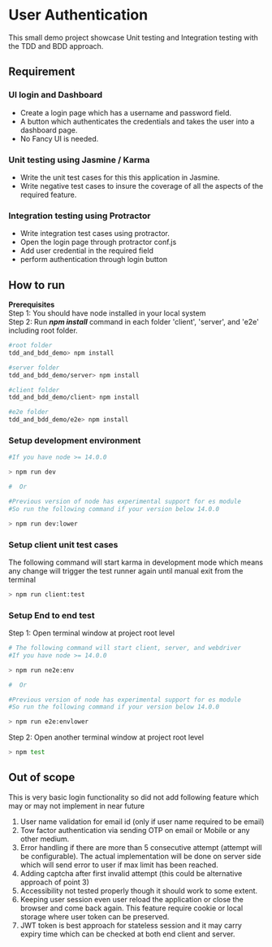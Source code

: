 # User Authentication
This small demo project showcase Unit testing and Integration testing with the TDD and BDD approach.

## Requirement 
### UI login and Dashboard
* Create a login page which has a username and password field. 
* A button which authenticates the credentials and takes the user into a dashboard page. 
* No Fancy UI is needed.

### Unit testing using Jasmine / Karma
* Write the unit test cases for this this application in Jasmine.
* Write negative test cases to insure the coverage of all the aspects of the required feature.

### Integration testing using Protractor
* Write integration test cases using protractor.
* Open the login page through protractor conf.js
* Add user credential in the required field
* perform authentication through login button


## How to run
**Prerequisites**
<br/> 
Step 1: You should have node installed in your local system 
<br/>
Step 2: Run ***npm install*** command in each folder 'client', 'server', and 'e2e' including root folder.

```bash
#root folder
tdd_and_bdd_demo> npm install

#server folder 
tdd_and_bdd_demo/server> npm install

#client folder
tdd_and_bdd_demo/client> npm install

#e2e folder
tdd_and_bdd_demo/e2e> npm install
```

### **Setup development environment**
```bash
#If you have node >= 14.0.0 

> npm run dev

#  Or

#Previous version of node has experimental support for es module
#So run the following command if your version below 14.0.0

> npm run dev:lower
```

### **Setup client unit test cases**
The following command will start karma in development mode which means any change will trigger the test runner again until manual exit from the terminal
```bash
> npm run client:test
```

### **Setup End to end test**
Step 1: Open terminal window at project root level
```bash
# The following command will start client, server, and webdriver
#If you have node >= 14.0.0 

> npm run ne2e:env

#  Or

#Previous version of node has experimental support for es module
#So run the following command if your version below 14.0.0

> npm run e2e:envlower
```

Step 2: Open another terminal window at project root level
```bash
> npm test
```


## Out of scope 
This is very basic login functionality so did not add following feature which may or may not implement in near future
1) User name validation for email id (only if user name required to be email)
2) Tow factor authentication via sending OTP on email or Mobile or any other medium.
3) Error handling if there are more than 5 consecutive attempt (attempt will be configurable). The actual implementation will be done on server side which will send error to user if max limit has been reached. 
4) Adding captcha after first invalid attempt (this could be alternative approach of point 3)
5) Accessibility not tested properly though it should work to some extent.
6) Keeping user session even user reload the application or close the browser and come back again. This feature require cookie or local storage where user token can be preserved.
7) JWT token is best approach for stateless session and it may carry expiry time which can be checked at both end client and server.
